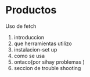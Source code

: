 # Productos
Uso de fetch 
1. introduccion
2. que herramientas utilizo 
3. instalacion-set up
4. como se usa
5. ontaco(por sihay problemas )
6. seccion de trouble shooting
